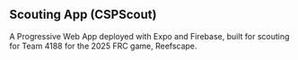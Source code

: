 ## Scouting App (CSPScout)

A Progressive Web App deployed with Expo and Firebase, built for scouting for Team 4188 for the 2025 FRC game, Reefscape.